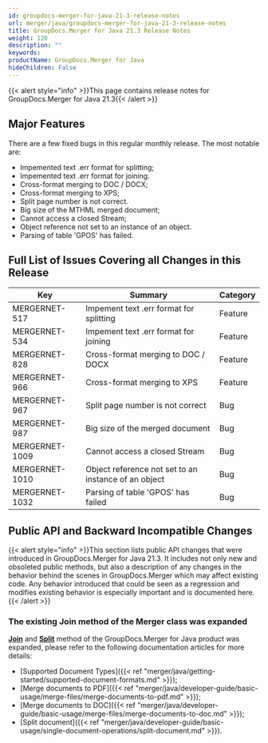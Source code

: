 ```yaml
---
id: groupdocs-merger-for-java-21-3-release-notes
url: merger/java/groupdocs-merger-for-java-21-3-release-notes
title: GroupDocs.Merger for Java 21.3 Release Notes
weight: 120
description: ""
keywords: 
productName: GroupDocs.Merger for Java
hideChildren: False
---
```

{{< alert style="info" >}}This page contains release notes for GroupDocs.Merger for Java 21.3{{< /alert >}}

## Major Features

There are a few fixed bugs in this regular monthly release. The most notable are:

*   Impemented text .err format for splitting;
*   Impemented text .err format for joining.
*   Cross-format merging to DOC / DOCX;
*   Cross-format merging to XPS;
*   Split page number is not correct.
*   Big size of the MTHML merged document;
*   Cannot access a closed Stream;
*   Object reference not set to an instance of an object.
*   Parsing of table 'GPOS' has failed.


## Full List of Issues Covering all Changes in this Release

| Key | Summary | Category |
| --- | --- | --- |
| MERGERNET-517 | Impement text .err format for splitting | Feature |
| MERGERNET-534 | Impement text .err format for joining | Feature |
| MERGERNET-828 | Cross-format merging to DOC / DOCX | Feature |
| MERGERNET-966 | Cross-format merging to XPS | Feature |
| MERGERNET-967 | Split page number is not correct | Bug |
| MERGERNET-987 | Big size of the merged document | Bug |
| MERGERNET-1009 | Cannot access a closed Stream | Bug |
| MERGERNET-1010 | Object reference not set to an instance of an object | Bug |
| MERGERNET-1032 | Parsing of table 'GPOS' has failed | Bug |



## Public API and Backward Incompatible Changes

{{< alert style="info" >}}This section lists public API changes that were introduced in GroupDocs.Merger for Java 21.3. It includes not only new and obsoleted public methods, but also a description of any changes in the behavior behind the scenes in GroupDocs.Merger which may affect existing code. Any behavior introduced that could be seen as a regression and modifies existing behavior is especially important and is documented here.{{< /alert >}}

### The existing Join method of the Merger class was expanded

**[Join](https://apireference.groupdocs.com/merger/java/com.groupdocs.merger/Merger#join(java.io.InputStream) )** and **[Split](https://apireference.groupdocs.com/merger/java/com.groupdocs.merger/Merger#split(com.groupdocs.merger.domain.options.interfaces.ISplitOptions) )** method of the GroupDocs.Merger for Java product was expanded, please refer to the following documentation articles for more details: 

*   [Supported Document Types]({{< ref "merger/java/getting-started/supported-document-formats.md" >}});
*   [Merge documents to PDF]({{< ref "merger/java/developer-guide/basic-usage/merge-files/merge-documents-to-pdf.md" >}});
*   [Merge documents to DOC]({{< ref "merger/java/developer-guide/basic-usage/merge-files/merge-documents-to-doc.md" >}});
*   [Split document]({{< ref "merger/java/developer-guide/basic-usage/single-document-operations/split-document.md" >}}).
